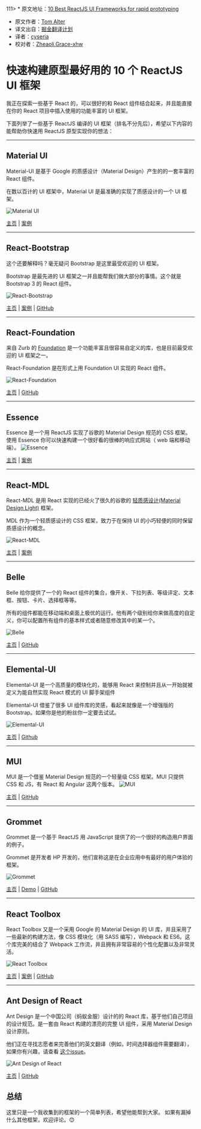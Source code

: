 111> * 原文地址：[10 Best ReactJS UI Frameworks for rapid prototyping](https://hashnode.com/post/10-best-reactjs-ui-frameworks-for-rapid-prototyping-cit49tqx414z89c53equ4zc5k?utm_source=Feed%20Digest&utm_medium=email&utm_campaign=Hashnode%20Feed%20Digest)
* 原文作者：[Tom Alter](https://hashnode.com/@tomasp)
* 译文出自：[掘金翻译计划](https://github.com/xitu/gold-miner)
* 译者：[cyseria](https://github.com/cyseria)
* 校对者：[Zheaoli](https://github.com/Zheaoli),[Grace-xhw](https://github.com/Grace-xhw)

# 快速构建原型最好用的 10 个 ReactJS UI 框架

我正在探索一些基于 React 的，可以很好的和 React 组件结合起来，并且能直接在你的 React 项目中插入使用的功能丰富的 UI 框架。

下面列举了一些基于 ReactJS 编译的 UI 框架（排名不分先后），希望以下内容的能帮助你快速用 ReactJS 原型实现你的想法：

* * *

## Material UI

Material-UI 是基于 Google 的质感设计（Material Design）产生的的一套丰富的 React 组件。

在数以百计的 UI 框架中，Material UI 是最准确的实现了质感设计的一个 UI 框架。

![Material UI](http://ac-Myg6wSTV.clouddn.com/74e8beb9a9a7c43a5b98.jpg)

[主页](http://www.material-ui.com/) | [案例](http://www.material-ui.com/#/components/)

* * *

## React-Bootstrap

这个还要解释吗？毫无疑问 Bootstrap 是这里最受欢迎的 UI 框架。

Bootstrap 是最先进的 UI 框架之一并且能帮我们做大部分的事情。这个就是 Bootstrap 3 的 React 组件。

![React-Bootstrap](http://ac-Myg6wSTV.clouddn.com/f31c2cefeb94bdf497a7.jpg)

[主页](https://react-bootstrap.github.io/) | [案例](https://react-bootstrap.github.io/components.html) | [GitHub](https://github.com/react-bootstrap/react-bootstrap/)

* * *

## React-Foundation

来自 Zurb 的 [Foundation](http://foundation.zurb.com/) 是一个功能丰富且很容易自定义的库，也是目前最受欢迎的 UI 框架之一。

React-Foundation 是在形式上用 Foundation UI 实现的 React 组件。

![React-Foundation](http://ac-Myg6wSTV.clouddn.com/d2242b9051b0459ca781.jpg)

[主页](https://react.foundation) | [GitHub](https://github.com/nordsoftware/react-foundation)

* * *

## Essence

Essence 是一个用 ReactJS 实现了谷歌的 Material Design 规范的 CSS 框架。使用 Essence 你可以快速构建一个很好看的很棒的响应式网站（ web 端和移动端）。
![Essence](http://ac-Myg6wSTV.clouddn.com/0804b37102c26cba94ae.jpg)

[主页](http://getessence.io/home) | [案例](http://getessence.io/core)

* * *

## React-MDL

React-MDL 是用 React 实现的已经火了很久的谷歌的 [轻质感设计(Material Design Light)](https://www.getmdl.io/components/index.html) 框架。

MDL 作为一个轻质感设计的 CSS 框架，致力于在保持 UI 的小巧轻便的同时保留质感设计的概念。

![React-MDL](http://ac-Myg6wSTV.clouddn.com/586b70dd05495a6b1d6e.jpg)

[主页](https://tleunen.github.io/react-mdl/) | [案例](https://tleunen.github.io/react-mdl/components/)

* * *

## Belle

Belle 给你提供了一个的 React 组件的集合，像开关、下拉列表、等级评定、文本框、按钮、卡片、选择框等等。

所有的组件都能在移动端和桌面上极优的运行。他有两个级别给你来做高度的自定义，你可以配置所有组件的基本样式或者随意修改其中的某一个。

![Belle](http://ac-Myg6wSTV.clouddn.com/94ad593d2f1d45038640.jpg)

[主页](http://nikgraf.github.io/belle/) | [GitHub](https://github.com/nikgraf/belle)

* * *

## Elemental-UI


Elemental-UI 是一个高质量的模块化的，能够用 React 来控制并且从一开始就被定义为能自然实现 React 模式的 UI 脚手架组件

Elemental-UI 借鉴了很多 UI 组件库的灵感，看起来就像是一个增强版的 Bootstrap。如果你是他的粉丝你一定要去试试。

![Elemental-UI](https://res.cloudinary.com/hashnode/image/upload/v1473939642/a2jwc8adyvu8poz7tdkf.jpg)

[主页](http://elemental-ui.com/) | [Github](https://github.com/elementalui/elemental)

* * *

## MUI


MUI 是一个借鉴 Material Design 规范的一个轻量级 CSS 框架。MUI 只提供 CSS 和 JS，有 React 和 Angular 这两个版本。
![MUI](http://ac-Myg6wSTV.clouddn.com/b6be8f80db46838e9757.jpg)

[主页](https://www.muicss.com/) | [GitHub](https://github.com/muicss/mui)

* * *

## Grommet


Grommet 是一个基于 ReactJS 用 JavaScript 提供了的一个很好的构造用户界面的例子。

Grommet 是开发者 HP 开发的，他们宣称这是在企业应用中有最好的用户体验的框架。

![Grommet](https://res.cloudinary.com/hashnode/image/upload/v1473939674/xmnvbzrenzzik5qwaomb.jpg)

[主页](https://grommet.github.io/) | [Demo](https://grommet.github.io/docs/get-started) | [GitHub](https://github.com/grommet/grommet)

* * *

## React Toolbox

React Toolbox 又是一个采用 Google 的 Material Design 的 UI 库，并且采用了一些最新的构建方法，像 CSS 模块化（用 SASS 编写），Webpack 和 ES6。这个库完美的结合了 Webpack 工作流，并且拥有非常容易的个性化配置以及非常灵活。

![React Toolbox](https://res.cloudinary.com/hashnode/image/upload/v1473939692/o7lv8dqddvutdyxtca7f.jpg)

[主页](http://react-toolbox.com/) | [案例](http://react-toolbox.com/#/components) | [GitHub](http://www.github.com/react-toolbox/react-toolbox)

* * *

## Ant Design of React

Ant Design 是一个中国公司（蚂蚁金服）设计的的 React 库，基于他们自己项目的设计规范。是一套由 React 构建的漂亮的完整 UI 组件，采用 Material Design 设计原则。

他们正在寻找志愿者来完善他们的英文翻译（例如，时间选择器组件需要翻译），如果你有兴趣，请查看 [这个issue](https://github.com/ant-design/ant-design/issues/1471)。


![Ant Design of React](https://res.cloudinary.com/hashnode/image/upload/v1473940606/usrcytdcrzdnhi71ijlj.jpg)

[主页](http://beta.ant.design/docs/react/introduce) | [GitHub](https://github.com/ant-design/ant-design)

## 总结
这里只是一个我收集到的框架的一个简单列表，希望他能帮到大家。
如果有漏掉什么其他框架，欢迎评论。😊



